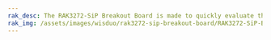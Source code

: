 ```yaml
---
rak_desc: The RAK3272-SiP Breakout Board is made to quickly evaluate the RAK3272-SiP module. It has standard 2.54mm pin headers, which allow easy access to most GPIO pins.
rak_img: /assets/images/wisduo/rak3272-sip-breakout-board/RAK3272-SiP-Breakout.png
---
```


<rk-redirect to="/Product-Categories/WisDuo/RAK3272-SiP-Breakout-Board/Overview/" />